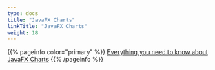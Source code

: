 ```yaml
---
type: docs
title: "JavaFX Charts"
linkTitle: "JavaFX Charts"
weight: 18
---
```


{{% pageinfo color="primary" %}}
[Everything you need to know about JavaFX Charts](https://edencoding.com/javafx-charts/)
{{% /pageinfo %}}

